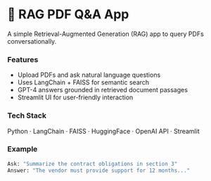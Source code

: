 # 📘 RAG PDF Q&A App

A simple Retrieval-Augmented Generation (RAG) app to query PDFs conversationally.

### Features
- Upload PDFs and ask natural language questions
- Uses LangChain + FAISS for semantic search
- GPT-4 answers grounded in retrieved document passages
- Streamlit UI for user-friendly interaction

### Tech Stack
Python · LangChain · FAISS · HuggingFace · OpenAI API · Streamlit

### Example
```bash
Ask: "Summarize the contract obligations in section 3"
Answer: "The vendor must provide support for 12 months..."